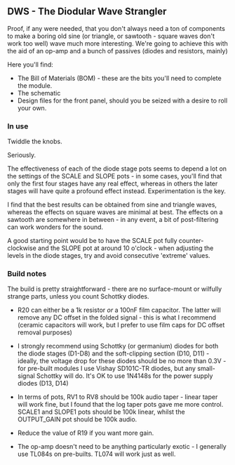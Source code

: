 ## DWS - The Diodular Wave Strangler

Proof, if any were needed, that you don't always need a ton of components to make a boring old sine (or triangle, or sawtooth - square waves don't work too well) wave much more interesting. We're going to achieve this with the aid of an op-amp and a bunch of passives (diodes and resistors, mainly)

Here you'll find:

- The Bill of Materials (BOM) - these are the bits you'll need to complete the module.
- The schematic
- Design files for the front panel, should you be seized with a desire to roll your own.

### In use

Twiddle the knobs.

Seriously.

The effectiveness of each of the diode stage pots seems to depend a lot on the settings of the SCALE and SLOPE pots - in some cases, you'll find that only the first four stages have any real effect, whereas in others the later stages will have quite a profound effect instead. Experimentation is the key.

I find that the best results can be obtained from sine and triangle waves, whereas the effects on square waves are minimal at best. The effects on a sawtooth are somewhere in between - in any event, a bit of post-filtering can work wonders for the sound.

A good starting point would be to have the SCALE pot fully counter-clockwise and the SLOPE pot at around 10 o'clock - when adjusting the levels in the diode stages, try and avoid consecutive 'extreme' values.

### Build notes

The build is pretty straightforward - there are no surface-mount or wilfully strange parts, unless you count Schottky diodes.

* R20 can either be a 1k resistor _or_ a 100nF film capacitor. The latter will remove any DC offset in the folded signal - this is what I recommend (ceramic capacitors will work, but I prefer to use film caps for DC offset removal purposes)

* I strongly recommend using Schottky (or germanium) diodes for both the diode stages (D1-D8) and the soft-clipping section (D10, D11) - ideally, the voltage drop for these diodes should be no more than 0.3V - for pre-built modules I use Vishay SD101C-TR diodes, but any small-signal Schottky will do. It's OK to use 1N4148s for the power supply diodes (D13, D14)

* In terms of pots, RV1 to RV8 should be 100k audio taper - linear taper will work fine, but I found that the log taper pots gave me more control. SCALE1 and SLOPE1 pots should be 100k linear, whilst the OUTPUT_GAIN pot should be 100k audio.

* Reduce the value of R19 if you want more gain.

* The op-amp doesn't need to be anything particularly exotic - I generally use TL084s on pre-builts. TL074 will work just as well.
